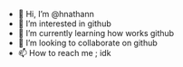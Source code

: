 - 👋 Hi, I’m @hnathann
- 👀 I’m interested in github
- 🌱 I’m currently learning how works github
- 💞️ I’m looking to collaborate on github
- 📫 How to reach me ; idk

<!---
hnathann/hnathann is a ✨ special ✨ repository because its `README.md` (this file) appears on your GitHub profile.
You can click the Preview link to take a look at your changes.
--->
